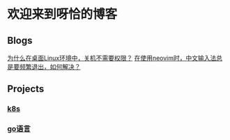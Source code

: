 # 欢迎来到呀恰的博客

## Blogs

[为什么在桌面Linux环境中，关机不需要权限？](./blogs/poweroff_permission.md)
[在使用neovim时，中文输入法总是要频繁退出，如何解决？](./blogs/vim_im.md)

## Projects

### [k8s](./k8s/index.md)

### [go语言](./go/index.md)
